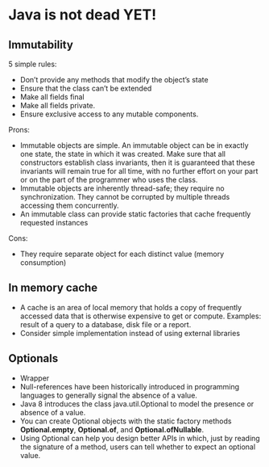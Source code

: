 # Java is not dead YET!

## Immutability

5 simple rules:
* Don’t provide any methods that modify the object’s state
* Ensure that the class can’t be extended
* Make all fields final
* Make all fields private.
* Ensure exclusive access to any mutable components.

Prons:
* Immutable objects are simple. An immutable object can be in exactly one state, the state in which it was
created. Make sure that all constructors establish class invariants, then it is
guaranteed that these invariants will remain true for all time, with no further effort
on your part or on the part of the programmer who uses the class.
* Immutable objects are inherently thread-safe; they require no synchronization. They cannot be corrupted by multiple threads accessing them concurrently. 
* An immutable class can provide static factories that cache frequently requested instances

Cons:
* They require separate object for each distinct value (memory consumption)

## In memory cache
* A cache is an area of local memory that holds a copy of frequently accessed data that is otherwise expensive to get or compute. Examples: result of a query to a database, disk file or a report.
* Consider simple implementation instead of using external libraries

## Optionals
* Wrapper
* Null-references have been historically introduced in programming languages to generally signal the absence of a value.
* Java 8 introduces the class java.util.Optional<T> to model the presence or absence of a value.
* You can create Optional objects with the static factory methods **Optional.empty**, **Optional.of**, and **Optional.ofNullable**.
* Using Optional can help you design better APIs in which, just by reading the signature of a method, users can tell whether to expect an optional value.